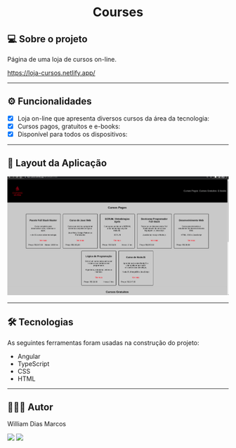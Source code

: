<h1 align="center"> Courses </h1>

## 💻 Sobre o projeto

Página de uma loja de cursos on-line.

https://loja-cursos.netlify.app/

---

## ⚙️ Funcionalidades

- [x] Loja on-line que apresenta diversos cursos da área da tecnologia:
- [x] Cursos pagos, gratuitos e e-books:
- [x] Disponível para todos os dispositivos:

---

## 📱 Layout da Aplicação

 <p text  align="center">
  <img img width= "700" src= "https://github.com/William-Dias-Marcos/Courses_Angular/blob/main/to-readme/coursesPage.gif">
  
 </p>

---

## 🛠 Tecnologias

As seguintes ferramentas foram usadas na construção do projeto:

- Angular
- TypeScript
- CSS
- HTML

---

## 👨🏼‍💻 Autor

William Dias Marcos

 <a href = "mailto:william.diasmarcos@gmail.com"><img src="https://img.shields.io/badge/-Gmail-%23333?style=for-the-badge&logo=gmail&logoColor=white"        target="_blank"></a>
 <a href="https://www.linkedin.com/in/william-dias-marcos-25981a192" target="_blank"><img src="https://img.shields.io/badge/-LinkedIn-%230077B5?style=for-the-badge&logo=linkedin&logoColor=white" target="_blank"></a>
